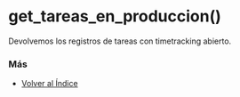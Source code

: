 # get_tareas_en_produccion()

Devolvemos los registros de tareas con timetracking abierto.

### Más

  * [Volver al Índice](./index.md)
